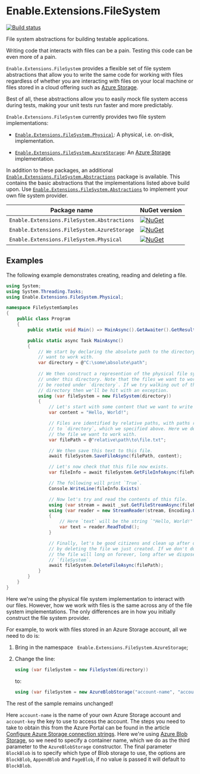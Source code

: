 # Enable.Extensions.FileSystem

[![Build status](https://ci.appveyor.com/api/projects/status/prwu1wi9g23p7p5a/branch/master?svg=true)](https://ci.appveyor.com/project/EnableSoftware/enable-extensions-filesystem/branch/master)

File system abstractions for building testable applications.

Writing code that interacts with files can be a pain. Testing this code can be
even more of a pain.

`Enable.Extensions.FileSystem` provides a flexible set of file system
abstractions that allow you to write the same code for working with files
regardless of whether you are interacting with files on your local machine
or files stored in a cloud offering such as [Azure Storage].

Best of all, these abstractions allow you to easily mock file system access
during tests, making your unit tests run faster and more predictably.

`Enable.Extensions.FileSystem` currently provides two file system implementations:

- [`Enable.Extensions.FileSystem.Physical`]: A physical, i.e. on-disk, implementation.

- [`Enable.Extensions.FileSystem.AzureStorage`]: An [Azure Storage] implementation.

In addition to these packages, an additional [`Enable.Extensions.FileSystem.Abstractions`]
package is available. This contains the basic abstractions that the implementations
listed above build upon. Use [`Enable.Extensions.FileSystem.Abstractions`] to implement
your own file system provider.

Package name                                | NuGet version
--------------------------------------------|--------------------------------------------------------------------------------------------------------------------------------------------------------------------------------------------------
`Enable.Extensions.FileSystem.Abstractions` | [![NuGet](https://img.shields.io/nuget/v/Enable.Extensions.FileSystem.Abstractions.svg?style=flat-square&label=nuget)](https://www.nuget.org/packages/Enable.Extensions.FileSystem.Abstractions/)
`Enable.Extensions.FileSystem.AzureStorage` | [![NuGet](https://img.shields.io/nuget/v/Enable.Extensions.FileSystem.AzureStorage.svg?style=flat-square&label=nuget)](https://www.nuget.org/packages/Enable.Extensions.FileSystem.AzureStorage/)
`Enable.Extensions.FileSystem.Physical`     | [![NuGet](https://img.shields.io/nuget/v/Enable.Extensions.FileSystem.Physical.svg?style=flat-square&label=nuget)](https://www.nuget.org/packages/Enable.Extensions.FileSystem.Physical/)


## Examples

The following example demonstrates creating, reading and deleting a file.

```csharp
using System;
using System.Threading.Tasks;
using Enable.Extensions.FileSystem.Physical;

namespace FileSystemSamples
{
    public class Program
    {
        public static void Main() => MainAsync().GetAwaiter().GetResult();

        public static async Task MainAsync()
        {
            // We start by declaring the absolute path to the directory we
            // want to work with.
            var directory = @"C:\some\absolute\path";
            
            // We then construct a represention of the physical file system
            // under this directory. Note that the files we want to work must
            // be rooted under `directory`. If we try walking out of this
            // directory then we'll be hit with an exception.
            using (var fileSystem = new FileSystem(directory))
            {
                // Let's start with some content that we want to write to disk.
                var content = "Hello, World!";

                // Files are identified by relative paths, with paths relative
                // to `directory`, which we specified above. Here we declare
                // the file we want to work with.
                var filePath = @"relative\path\to\file.txt";

                // We then save this text to this file.
                await fileSystem.SaveFileAsync(filePath, content);

                // Let's now check that this file now exists.
                var fileInfo = await fileSystem.GetFileInfoAsync(filePath);

                // The following will print `True`.
                Console.WriteLine(fileInfo.Exists) 

                // Now let's try and read the contents of this file.
                using (var stream = await _sut.GetFileStreamAsync(filePath))
                using (var reader = new StreamReader(stream, Encoding.UTF8))
                {
                    // Here `text` will be the string `"Hello, World!"`.
                    var text = reader.ReadToEnd();
                }

                // Finally, let's be good citizens and clean up after ourselves
                // by deleting the file we just created. If we don't do this,
                // the file will long on forever, long after we dispose of our
                // `fileSystem`.
                await fileSystem.DeleteFileAsync(filePath);
            }
        }
    }
}
```

Here we're using the physical file system implementation to interact with our
files. However, how we work with files is the same across any of the file
system implementations. The only differences are in how you initially construct
the file system provider.

For example, to work with files stored in an Azure Storage account, all we
need to do is:

1. Bring in the namespace ` Enable.Extensions.FileSystem.AzureStorage`;

2. Change the line:

   ```csharp
   using (var fileSystem = new FileSystem(directory))
   ```

   to:

   ```csharp
   using (var fileSystem = new AzureBlobStorage("account-name", "account-key", "container-name", "BlockBlob"))
   ```

The rest of the sample remains unchanged!

Here `account-name` is the name of your own Azure Storage account and
`account-key` the key to use to access the account. The steps you need to
take to obtain this from the Azure Portal can be found in the article
[Configure Azure Storage connection strings]. Here we're using
[Azure Blob Storage], so we need to specify a container name, which we
do as the third parameter to the `AzureBlobStorage` constructor.
The final parameter `BlockBlob` is to specify which type of Blob storage to
use, the options are `BlockBlob`, `AppendBlob` and `PageBlob`, if no value is passed it will default to `BlockBlob`.

[Azure Storage]: https://azure.microsoft.com/services/storage/
[Azure Blob Storage]: https://azure.microsoft.com/services/storage/blobs/
[Configure Azure Storage connection strings]: https://docs.microsoft.com/en-us/azure/storage/common/storage-configure-connection-string

[`Enable.Extensions.FileSystem.Abstractions`]: https://www.nuget.org/packages/Enable.Extensions.FileSystem.Abstractions/
[`Enable.Extensions.FileSystem.AzureStorage`]: https://www.nuget.org/packages/Enable.Extensions.FileSystem.AzureStorage/
[`Enable.Extensions.FileSystem.Physical`]: https://www.nuget.org/packages/Enable.Extensions.FileSystem.Physical/
